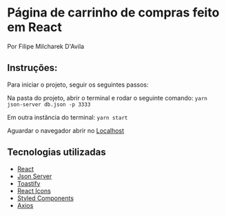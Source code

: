 # Página de carrinho de compras feito em React
Por Filipe Milcharek D'Avila

## Instruções:
Para iniciar o projeto, seguir os seguintes passos:

Na pasta do projeto, abrir o terminal e rodar o seguinte comando:
`yarn json-server db.json -p 3333`

Em outra instância do terminal:
`yarn start`

Aguardar o navegador abrir no [Localhost](http://localhost:3000/)

## Tecnologias utilizadas
- [React](https://pt-br.reactjs.org/)
- [Json Server](https://github.com/typicode/json-server)
- [Toastify](https://fkhadra.github.io/react-toastify/introduction)
- [React Icons](https://react-icons.github.io/react-icons/)
- [Styled Components](https://styled-components.com/)
- [Axios](https://github.com/axios/axios)